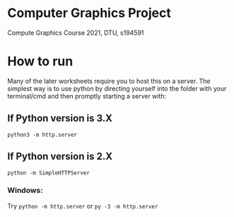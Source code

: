 # Computer Graphics Project
 Compute Graphics Course 2021, DTU, s194591

# How to run
 Many of the later worksheets require you to host this on a server.
 The simplest way is to use python by directing yourself into the folder with your terminal/cmd and then promptly starting a server with:
## If Python version is 3.X
 `python3 -m http.server`
## If Python version is 2.X
 `python -m SimpleHTTPServer`

### Windows:
Try `python -m http.server` or `py -3 -m http.server`

